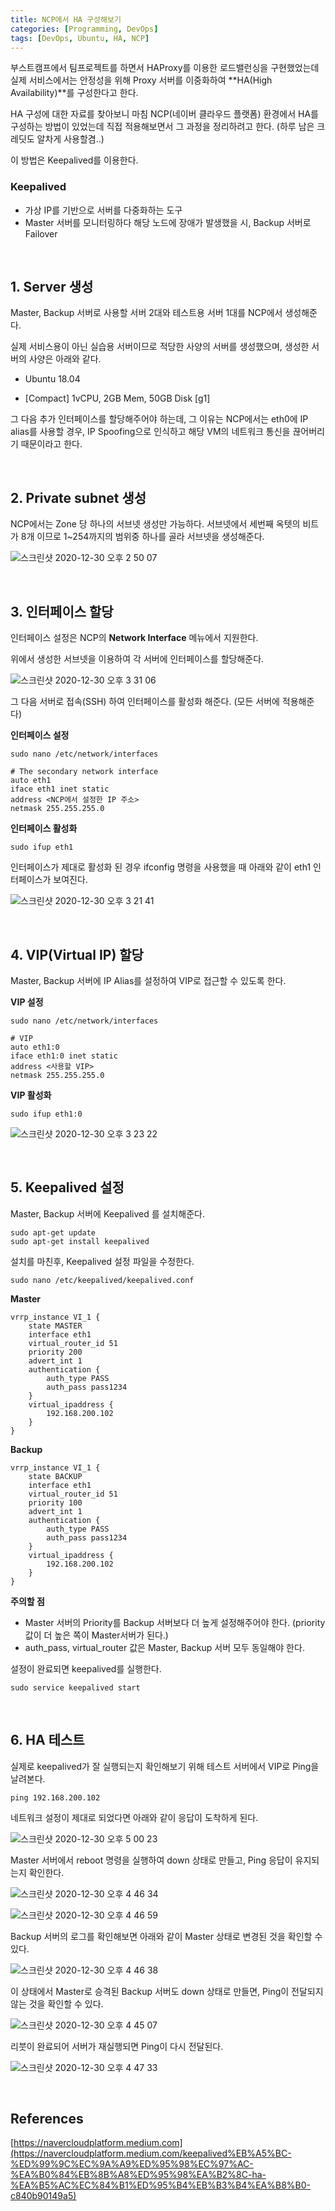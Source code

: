 ```yaml
---
title: NCP에서 HA 구성해보기
categories: [Programming, DevOps]
tags: [DevOps, Ubuntu, HA, NCP]
---
```


부스트캠프에서 팀프로젝트를 하면서 HAProxy를 이용한 로드밸런싱을 구현했었는데 실제 서비스에서는 안정성을 위해 Proxy 서버를 이중화하여 **HA(High Availability)**를 구성한다고 한다.

HA 구성에 대한 자료를 찾아보니 마침 NCP(네이버 클라우드 플랫폼) 환경에서 HA를 구성하는 방법이 있었는데 직접 적용해보면서 그 과정을 정리하려고 한다. (하루 남은 크레딧도 알차게 사용할겸..)

이 방법은 Keepalived를 이용한다.

### Keepalived

- 가상 IP를 기반으로 서버를 다중화하는 도구
- Master 서버를 모니터링하다 해당 노드에 장애가 발생했을 시, Backup 서버로 Failover

<br>

## 1. Server 생성

Master, Backup 서버로 사용할 서버 2대와 테스트용 서버 1대를 NCP에서 생성해준다.

실제 서비스용이 아닌 실습용 서버이므로 적당한 사양의 서버를 생성했으며, 생성한 서버의 사양은 아래와 같다.

- Ubuntu 18.04

- [Compact] 1vCPU, 2GB Mem, 50GB Disk [g1]

그 다음 추가 인터페이스를 할당해주어야 하는데, 그 이유는 NCP에서는 eth0에 IP alias를 사용할 경우, IP Spoofing으로 인식하고 해당 VM의 네트워크 통신을 끊어버리기 때문이라고 한다.

<br>

## 2. Private subnet 생성

NCP에서는 Zone 당 하나의 서브넷 생성만 가능하다. 서브넷에서 세번째 옥텟의 비트가 8개 이므로 1~254까지의 범위중 하나를 골라 서브넷을 생성해준다.

![스크린샷 2020-12-30 오후 2 50 07](https://user-images.githubusercontent.com/17294694/103337577-2bdc5100-4abf-11eb-8e55-7a151f123213.png)

<br>

## 3. 인터페이스 할당

인터페이스 설정은 NCP의 **Network Interface** 메뉴에서 지원한다.

위에서 생성한 서브넷을 이용하여 각 서버에 인터페이스를 할당해준다.

![스크린샷 2020-12-30 오후 3 31 06](https://user-images.githubusercontent.com/17294694/103337618-46162f00-4abf-11eb-94de-fbaad3992824.png)

그 다음 서버로 접속(SSH) 하여 인터페이스를 활성화 해준다. (모든 서버에 적용해준다)

**인터페이스 설정**

```
sudo nano /etc/network/interfaces

# The secondary network interface
auto eth1
iface eth1 inet static
address <NCP에서 설정한 IP 주소>
netmask 255.255.255.0
```

**인터페이스 활성화**

```
sudo ifup eth1
```

인터페이스가 제대로 활성화 된 경우 ifconfig 명령을 사용했을 때 아래와 같이 eth1 인터페이스가 보여진다.

![스크린샷 2020-12-30 오후 3 21 41](https://user-images.githubusercontent.com/17294694/103337884-f6843300-4abf-11eb-9799-eb41961c76cf.png)

<br>

## 4. VIP(Virtual IP) 할당

Master, Backup 서버에 IP Alias를 설정하여 VIP로 접근할 수 있도록 한다.

**VIP 설정**

```
sudo nano /etc/network/interfaces

# VIP
auto eth1:0
iface eth1:0 inet static
address <사용할 VIP>
netmask 255.255.255.0
```

**VIP 활성화**

```
sudo ifup eth1:0
```

![스크린샷 2020-12-30 오후 3 23 22](https://user-images.githubusercontent.com/17294694/103337890-fd12aa80-4abf-11eb-8f6c-34c9eaa00a54.png)

<br>

## 5. Keepalived 설정

Master, Backup 서버에 Keepalived 를 설치해준다.

```
sudo apt-get update
sudo apt-get install keepalived
```

설치를 마친후, Keepalived 설정 파일을 수정한다.

```
sudo nano /etc/keepalived/keepalived.conf
```

**Master**

```
vrrp_instance VI_1 {
	state MASTER
	interface eth1
	virtual_router_id 51
	priority 200
	advert_int 1
	authentication {
		auth_type PASS
		auth_pass pass1234
	}
	virtual_ipaddress {
		192.168.200.102
	}
}
```

**Backup**

```
vrrp_instance VI_1 {
	state BACKUP
	interface eth1
	virtual_router_id 51
	priority 100
	advert_int 1
	authentication {
		auth_type PASS
		auth_pass pass1234
	}
	virtual_ipaddress {
		192.168.200.102
	}
}
```

**주의할 점**

- Master 서버의 Priority를 Backup 서버보다 더 높게 설정해주어야 한다.
  (priority값이 더 높은 쪽이 Master서버가 된다.)
- auth_pass, virtual_router 값은 Master, Backup 서버 모두 동일해야 한다.

설정이 완료되면 keepalived를 실행한다.

```
sudo service keepalived start
```

<br>

## 6. HA 테스트

실제로 keepalived가 잘 실행되는지 확인해보기 위해 테스트 서버에서 VIP로 Ping을 날려본다.

```
ping 192.168.200.102
```

네트워크 설정이 제대로 되었다면 아래와 같이 응답이 도착하게 된다.

![스크린샷 2020-12-30 오후 5 00 23](https://user-images.githubusercontent.com/17294694/103338072-917d0d00-4ac0-11eb-9581-1a9ac5fc47be.png)

Master 서버에서 reboot 명령을 실행하여 down 상태로 만들고, Ping 응답이 유지되는지 확인한다.

![스크린샷 2020-12-30 오후 4 46 34](https://user-images.githubusercontent.com/17294694/103338009-5a0e6080-4ac0-11eb-960d-6898adcc1245.png)

![스크린샷 2020-12-30 오후 4 46 59](https://user-images.githubusercontent.com/17294694/103338124-bbceca80-4ac0-11eb-94ab-75dcd86e09ab.png)

Backup 서버의 로그를 확인해보면 아래와 같이 Master 상태로 변경된 것을 확인할 수 있다.

![스크린샷 2020-12-30 오후 4 46 38](https://user-images.githubusercontent.com/17294694/103341156-6f3bbd00-4ac9-11eb-9143-dd8a266ff7d7.png)

이 상태에서 Master로 승격된 Backup 서버도 down 상태로 만들면, Ping이 전달되지 않는 것을 확인할 수 있다.

![스크린샷 2020-12-30 오후 4 45 07](https://user-images.githubusercontent.com/17294694/103337960-33502a00-4ac0-11eb-8873-bab740c7af0e.png)

리붓이 완료되어 서버가 재실행되면 Ping이 다시 전달된다.

![스크린샷 2020-12-30 오후 4 47 33](https://user-images.githubusercontent.com/17294694/103337948-27646800-4ac0-11eb-89a2-f9f94de96995.png)

<br>

## References

[https://navercloudplatform.medium.com](https://navercloudplatform.medium.com/keepalived%EB%A5%BC-%ED%99%9C%EC%9A%A9%ED%95%98%EC%97%AC-%EA%B0%84%EB%8B%A8%ED%95%98%EA%B2%8C-ha-%EA%B5%AC%EC%84%B1%ED%95%B4%EB%B3%B4%EA%B8%B0-c840b90149a5)
